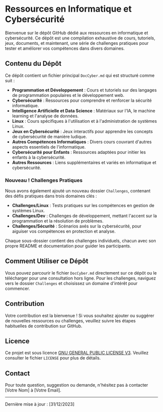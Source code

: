 # Ressources en Informatique et Cybersécurité

Bienvenue sur le dépôt GitHub dédié aux ressources en informatique et cybersécurité. Ce dépôt est une compilation exhaustive de cours, tutoriels, jeux, documents, et maintenant, une série de challenges pratiques pour tester et améliorer vos compétences dans divers domaines.

## Contenu du Dépôt

Ce dépôt contient un fichier principal `DocCyber.md` qui est structuré comme suit :

- **Programmation et Développement** : Cours et tutoriels sur des langages de programmation populaires et le développement web.
- **Cybersécurité** : Ressources pour comprendre et renforcer la sécurité informatique.
- **Intelligence Artificielle et Data Science** : Matériaux sur l'IA, le machine learning et l'analyse de données.
- **Linux** : Cours spécifiques à l'utilisation et à l'administration de systèmes Linux.
- **Jeux en Cybersécurité** : Jeux interactifs pour apprendre les concepts de cybersécurité de manière ludique.
- **Autres Compétences Informatiques** : Divers cours couvrant d'autres aspects essentiels de l'informatique.
- **Cybersécurité pour Enfants** : Ressources adaptées pour initier les enfants à la cybersécurité.
- **Autres Ressources** : Liens supplémentaires et variés en informatique et cybersécurité.

### Nouveau ! Challenges Pratiques

Nous avons également ajouté un nouveau dossier `Challenges`, contenant des défis pratiques dans trois domaines clés :

- **Challenges/Linux** : Tests pratiques sur les compétences en gestion de systèmes Linux.
- **Challenges/Dev** : Challenges de développement, mettant l'accent sur la programmation et la résolution de problèmes.
- **Challenges/Sécurité** : Scénarios axés sur la cybersécurité, pour aiguiser vos compétences en protection et analyse.

Chaque sous-dossier contient des challenges individuels, chacun avec son propre README et documentation pour guider les participants.

## Comment Utiliser ce Dépôt

Vous pouvez parcourir le fichier `DocCyber.md` directement sur ce dépôt ou le télécharger pour une consultation hors ligne. Pour les challenges, naviguez vers le dossier `Challenges` et choisissez un domaine d'intérêt pour commencer.

## Contribution

Votre contribution est la bienvenue ! Si vous souhaitez ajouter ou suggérer de nouvelles ressources ou challenges, veuillez suivre les étapes habituelles de contribution sur GitHub.

## Licence

Ce projet est sous licence [GNU GENERAL PUBLIC LICENSE V3](LICENSE). Veuillez consulter le fichier `LICENSE` pour plus de détails.

## Contact

Pour toute question, suggestion ou demande, n'hésitez pas à contacter [Votre Nom] à [Votre Email].

---

Dernière mise à jour : [31/12/2023]
